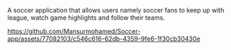 

 A soccer application that allows users namely soccer fans to
keep up with league, watch game highlights and follow their teams. 

https://github.com/Mansurmohamed/Soccer-app/assets/77082103/c546c616-62db-4359-9fe6-1f30cb30430e





